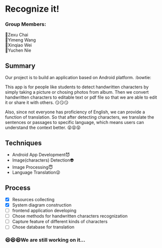 # Recognize it!

### Group Members:
:boy:Zexu Chai   
:girl:Yimeng Wang   
:girl:Xinqiao Wei   
:girl:Yuchen Nie   
   
   
   
## Summary
 Our project is to build an application based on Android platform. :bowtie:
 
 This app is for people like students to detect handwritten characters by simply taking a picture or chosing photos from album. Then we convert handwritten characters to editable text or pdf file so that we are able to edit it or share it with others. :smirk::smirk::smirk:
 
 Also, since not everyone has proficiency of English, we can provide a function of translation. So that after detecting characters, we translate the sentences or passages to specific language, which means users can understand the context better. :stuck_out_tongue_closed_eyes::stuck_out_tongue_closed_eyes::stuck_out_tongue_closed_eyes:
 
 
 
## Techniques
* Android App Development:smiling_imp:
* Image(characters) Detection:alien:
* Image Processing:innocent:
* Language Translation:stuck_out_tongue_winking_eye:




## Process
- [x] Resources collecting
- [x] System diagram construction
- [ ] frontend application developing
- [ ] Chose methods for handwritten characters recognization 
- [ ] Capture feature of different kinds of characters
- [ ] Chose database for translation

### :satisfied::satisfied::satisfied:We are still working on it...
 
 
 





